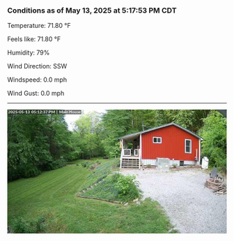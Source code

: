 ### Conditions as of May 13, 2025 at 5:17:53 PM CDT 

Temperature: 71.80 &deg;F

Feels like: 71.80 &deg;F

Humidity: 79%

Wind Direction: SSW

Windspeed: 0.0 mph

Wind Gust: 0.0 mph

---

<img src="./images/latest.jpeg"/>

